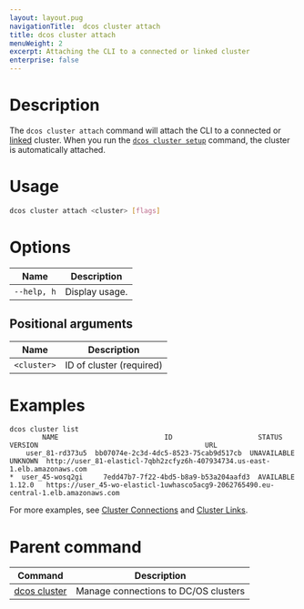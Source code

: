 ```yaml
---
layout: layout.pug
navigationTitle:  dcos cluster attach
title: dcos cluster attach
menuWeight: 2
excerpt: Attaching the CLI to a connected or linked cluster
enterprise: false
---
```


# Description
The `dcos cluster attach` command will attach the CLI to a connected or [linked](/1.12/cli/command-reference/dcos-cluster/dcos-cluster-link/) cluster. When you run the [`dcos cluster setup`](/1.12/cli/command-reference/dcos-cluster/dcos-cluster-setup/) command, the cluster is automatically attached.

# Usage

```bash
dcos cluster attach <cluster> [flags]
```

# Options

| Name |  Description |
|---------|-------------|
| `--help, h`   |  Display usage. |

## Positional arguments

| Name | Description |
|---------|-------------|
| `<cluster>`   | ID of cluster (required) |



# Examples

```
dcos cluster list
        NAME                          ID                     STATUS     VERSION                                         URL                                          
    user_81-rd373u5  bb07074e-2c3d-4dc5-8523-75cab9d517cb  UNAVAILABLE  UNKNOWN  http://user_81-elasticl-7qbh2zcfyz6h-407934734.us-east-1.elb.amazonaws.com        
*  user_45-wosq2gi     7edd47b7-7f22-4bd5-b8a9-b53a204aafd3  AVAILABLE    1.12.0   https://user_45-wo-elasticl-1uwhasco5acg9-2062765490.eu-central-1.elb.amazonaws.com 
```


For more examples, see [Cluster Connections](/1.12/administering-clusters/multiple-clusters/cluster-connections/) and [Cluster Links](/1.12/administering-clusters/multiple-clusters/cluster-links/).

# Parent command

| Command | Description |
|---------|-------------|
| [dcos cluster](/1.12/cli/command-reference/dcos-cluster/) | Manage connections to DC/OS clusters |